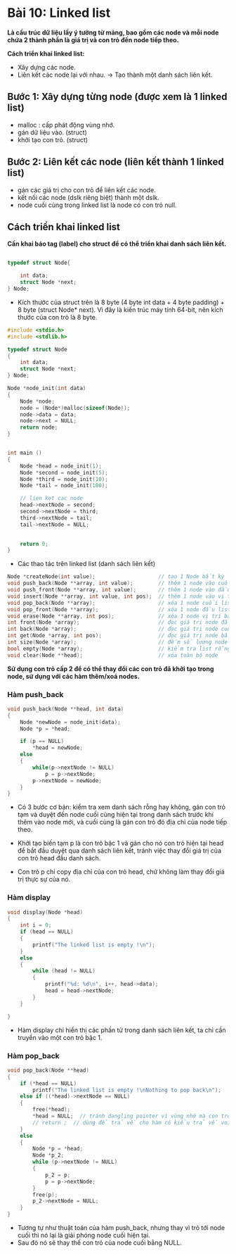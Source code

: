 # Bài 10: Linked list
__Là cấu trúc dữ liệu lấy ý tưởng từ mảng, bao gồm các node và mỗi node chứa 2 thành phần là giá trị và con trỏ đến node tiếp theo.__

__Cách triển khai linked list:__
+ Xây dựng các node.
+ Liên kết các node lại với nhau.
-> Tạo thành một danh sách liên kết.

## Bước 1: Xây dựng từng node (được xem là 1 linked list)
+ malloc : cấp phát động vùng nhớ.
+ gán dữ liệu vào. (struct)
+ khởi tạo con trỏ. (struct)

## Bước 2: Liên kết các node (liên kết thành 1 linked list)
+ gán các giá trị cho con trỏ để liên kết các node.
+ kết nối các node (dslk riêng biệt) thành một dslk.
+ node cuối cùng trong linked list là node có con trỏ null.

## Cách triển khai linked list
__Cần khai báo tag (label) cho struct để có thể triển khai danh sách liên kết.__

```c

typedef struct Node{

    int data;
    struct Node *next;  
} Node;

```

+ Kích thước của struct trên là 8 byte (4 byte int data + 4 byte padding) + 8 byte (struct Node* next). Vì đây là kiến trúc máy tính 64-bit, nên kích thước của con trỏ là 8 byte.

```c
#include <stdio.h>
#include <stdlib.h>

typedef struct Node
{
    int data;
    struct Node *next;
} Node;

Node *node_init(int data)
{
    Node *node;
    node = (Node*)malloc(sizeof(Node));
    node->data = data;
    node->next = NULL;
    return node;
}


int main ()
{
    Node *head = node_init(1);
    Node *second = node_init(5);
    Node *third = node_init(10);
    Node *tail = node_init(100);

    // lien ket cac node
    head->nextNode = second;
    second->nextNode = third;
    third->nextNode = tail;
    tail->nextNode = NULL;

    
    return 0;
}
```

+ Các thao tác trên linked list (danh sách liên kết)

```c
Node *createNode(int value);                    // tạo 1 Node bất kỳ
void push_back(Node **array, int value);        // thêm 1 node vào cuối list
void push_front(Node **array, int value);       // thêm 1 node vào đầu list
void insert(Node **array, int value, int pos);  // thêm 1 node vào vị trí bất kỳ
void pop_back(Node **array);                    // xóa 1 node cuối list
void pop_front(Node **array);                   // xóa 1 node đầu list
void erase(Node **array, int pos);              // xóa 1 node vị trí bất kỳ
int front(Node *array);                         // đọc giá trị node đầu tiên
int back(Node *array);                          // đọc giá trị node cuối cùng
int get(Node *array, int pos);                  // đọc giá trị node bất kỳ
int size(Node *array);                          // đếm số lượng node hiện tại
bool empty(Node *array);                        // kiểm tra list rỗng
void clear(Node **head);                        // xóa toàn bộ node
```
__Sử dụng con trỏ cấp 2 để có thể thay đổi các con trỏ đã khởi tạo trong node, sử dụng với các hàm thêm/xoá nodes.__

### Hàm push_back

```c
void push_back(Node **head, int data)
{
    Node *newNode = node_init(data);
    Node *p = *head;

    if (p == NULL)
        *head = newNode;
    else 
    {
        while(p->nextNode != NULL)
            p = p->nextNode;
        p->nextNode = newNode;
    }
}

```
+ Có 3 bước cơ bản: kiểm tra xem danh sách rỗng hay không, gán con trỏ tạm và duyệt đến node cuối cùng hiện tại trong danh sách trước khi thêm vào node mới, và cuối cùng là gán con trỏ đó địa chỉ của node tiếp theo.
+ Khởi tạo biến tạm p là con trỏ bậc 1 và gán cho nó con trỏ hiện tại head để bắt đầu duyệt qua danh sách liên kết, tránh việc thay đổi giá trị của con trỏ head đầu danh sách.

+ Con trỏ p chỉ copy địa chỉ của con trỏ head, chứ không làm thay đổi giá trị thực sự của nó.


### Hàm display

```c
void display(Node *head)
{
    int i = 0;
    if (head == NULL)
    {
        printf("The linked list is empty !\n");
    }
    else 
    {
        while (head != NULL)
        {
            printf("%d: %d\n", i++, head->data);
            head = head->nextNode;
        }
    }

}
```
+ Hàm display chỉ hiển thị các phần tử trong danh sách liên kết, ta chỉ cần truyền vào một con trỏ bậc 1.

### Hàm pop_back

```c
void pop_back(Node **head)
{
    if (*head == NULL)
        printf("The linked list is empty !\nNothing to pop back\n");
    else if ((*head)->nextNode == NULL)
    {
        free(*head);
        *head = NULL;  // tránh dangling pointer vì vùng nhớ mà con trỏ head trỏ đến đã bị thu hồi
        // return ;  // dùng để trả về cho hàm có kiểu trả về void
    }
    else 
    {
        Node *p = *head;
        Node *p_2;
        while (p->nextNode != NULL)
        {
            p_2 = p;
            p = p->nextNode;
        }
        free(p);
        p_2->nextNode = NULL;
    }
}
```

+ Tương tự như thuật toán của hàm push_back, nhưng thay vì trỏ tới node cuối thì nó lại là giải phóng node cuối hiện tại.
+ Sau đó nó sẽ thay thế con trỏ của node cuối bằng NULL.

